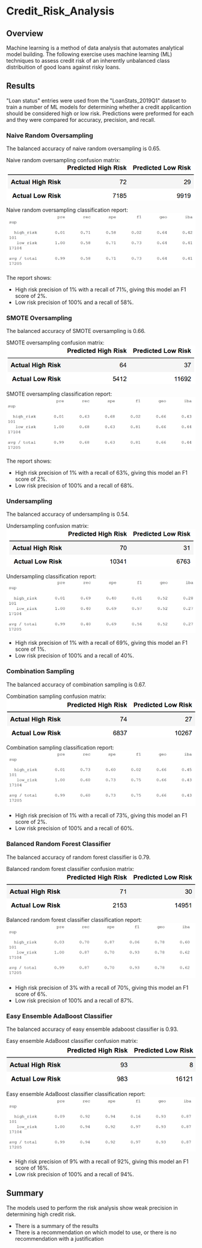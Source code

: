 # Credit_Risk_Analysis

## Overview
Machine learning is a method of data analysis that automates analytical model building. The following exercise uses machine learning (ML) techniques to assess credit risk of an inherently unbalanced class distribuition of good loans against risky loans.


## Results
"Loan status" entries were used from the "LoanStats_2019Q1" dataset to train a number of ML models for determining whether a credit applicantion should be considered high or low risk. Predictions were preformed for each and they were compared for accuracy, precision, and recall.

### Naive Random Oversampling

The balanced accuracy of naive random oversampling is 0.65.

Naive random oversampling confusion matrix:
![CM_NaiveRandomOversampling](https://github.com/jp3tty/Credit_Risk_Analysis/blob/main/Images/ConfusionMatrix_NaiveRandomOversample.PNG)

Naive random oversampling classification report:
![ClassReport_NaiveRandomOversampling](https://github.com/jp3tty/Credit_Risk_Analysis/blob/main/Images/ClassReport_NaiveRandomOversample.PNG)

The report shows:
* High risk precision of 1% with a recall of 71%, giving this model an F1 score of 2%.
* Low risk precision of 100% and a recall of 58%.


### SMOTE Oversampling

The balanced accuracy of SMOTE oversampling is 0.66.

SMOTE oversampling confusion matrix:
![CM_SMOTEOversampling](https://github.com/jp3tty/Credit_Risk_Analysis/blob/main/Images/ConfusionMatrix_SMOTE_Oversampling.PNG)

SMOTE oversampling classification report:
![ClassReport_SMOTEOversampling](https://github.com/jp3tty/Credit_Risk_Analysis/blob/main/Images/ClassReport_SMOTE_Oversampling.PNG)

The report shows:
* High risk precision of 1% with a recall of 63%, giving this model an F1 score of 2%.
* Low risk precision of 100% and a recall of 68%.



### Undersampling

The balanced accuracy of undersampling is 0.54.

Undersampling confusion matrix:
![CM_Undersampling](https://github.com/jp3tty/Credit_Risk_Analysis/blob/main/Images/ConfusionMatrix_Undersampling.PNG)

Undersampling classification report:
![ClassReport_Undersampling](https://github.com/jp3tty/Credit_Risk_Analysis/blob/main/Images/ClassRepot_Undersampling.PNG)

* High risk precision of 1% with a recall of 69%, giving this model an F1 score of 1%.
* Low risk precision of 100% and a recall of 40%.


### Combination Sampling

The balanced accuracy of combination sampling is 0.67.

Combination sampling confusion matrix:
![CM_CombinationSampling](https://github.com/jp3tty/Credit_Risk_Analysis/blob/main/Images/ConfusionMatrix_Combined.PNG)

Combination sampling classification report:
![ClassReport_CombinationSampling](https://github.com/jp3tty/Credit_Risk_Analysis/blob/main/Images/ClassReport_Combined.PNG)

* High risk precision of 1% with a recall of 73%, giving this model an F1 score of 2%.
* Low risk precision of 100% and a recall of 60%.


### Balanced Random Forest Classifier

The balanced accuracy of random forest classifier is 0.79.

Balanced random forest classifier confusion matrix:
![CM_BRFC](https://github.com/jp3tty/Credit_Risk_Analysis/blob/main/Images/ConfusionMatrix_BalancedRandomForestClassifier.PNG)


Balanced random forest classifier classification report:
![ClassReport_BRFC](https://github.com/jp3tty/Credit_Risk_Analysis/blob/main/Images/ClassRepot_BalancedRandomForestClassifier.PNG)

* High risk precision of 3% with a recall of 70%, giving this model an F1 score of 6%.
* Low risk precision of 100% and a recall of 87%.


### Easy Ensemble AdaBoost Classifier

The balanced accuracy of easy ensemble adaboost classifier is 0.93.

Easy ensemble AdaBoost classifier confusion matrix:
![CM_EEAC](https://github.com/jp3tty/Credit_Risk_Analysis/blob/main/Images/ConfusionMatrix_EasyEnsembleAdaBoostClassifier.PNG)

Easy ensemble AdaBoost classifier classification report:
![ClassReport_EEAC](https://github.com/jp3tty/Credit_Risk_Analysis/blob/main/Images/ClassReport_EasyEnsembleAdaBoostClassifier.PNG)

* High risk precision of 9% with a recall of 92%, giving this model an F1 score of 16%.
* Low risk precision of 100% and a recall of 94%.


## Summary
The models used to perform the risk analysis show weak precision in determining high credit risk. 

* There is a summary of the results
* There is a recommendation on which model to use, or there is no recommendation with a justification